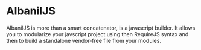 AlbanilJS
=========

AlbanilJS is more than a smart concatenator, is a javascript builder. It allows you to modularize your javscript project using then RequireJS syntax and then to build a standalone vendor-free file from your modules.
